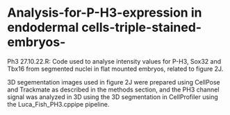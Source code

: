 # Analysis-for-P-H3-expression in endodermal cells-triple-stained-embryos-


Ph3 27.10.22.R: Code used to analyse intensity values for P-H3, Sox32 and Tbx16 from segmented nuclei in flat mounted embryos, related to figure 2J.

3D segementation images used in figure 2J were prepared using CellPose and Trackmate as described in the methods section, and the PH3 channel signal was analyzed in 3D using the 3D segmentation in CellProfiler using the Luca_Fish_PH3.cppipe pipeline. 

